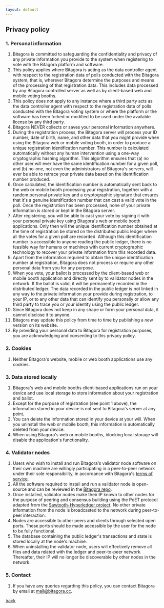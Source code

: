 ```yaml
---
layout: default
---
```


## Privacy policy

### 1. Personal information
1.	Bitagora is committed to safeguarding the confidentiality and privacy of any private information you provide to the system when registering to vote with the Bitagora platform and software.
2.	This policy applies where Bitagora is acting as the data controller agent with respect to the registration data of polls conducted with the Bitagora system, that is, wherever Bitagora determine the purposes and means of the processing of that registration data. This includes data processed by any Bitagora controlled server as well as by client-based web and mobile voting booths.
3. This policy does not apply to any instance where a third party acts as the data controller agent with respect to the registration data of polls conducted with the Bitagora voting system or where the platform or the software has been forked or modified to be used under the available license by any third party.
4. Bitagora NEVER collects or saves your personal information anywhere. 
5. During the registration process, the Bitagora server will process your ID number, date of birth, name, and other data that you might provide when using the Bitagora web or mobile voting booth, in order to produce a unique registration identification number. This number is calculated automatically without any human intervention using a one-way cryptographic hashing algorithm. This algorithm ensures that 
  (a) no other user will ever have the same identification number for a given poll, and
  (b) no-one, not even the administrators of Bitagora's servers, will ever be able to retrace your private data based on the identification number produced.
6. Once calculated, the identification number is automatically sent back to the web or mobile booth processing your registration, together with a random personal private key and a cryptographic signature that ensures that it's a genuine identification number that can cast a valid vote in the poll. Once the registration has been processed, none of your private information is stored or kept in the Bitagora server. 
7. After registering, you will be able to cast your vote by signing it with your personal private key using Bitagora's web or mobile booth applications. Only then will the unique identification number obtained at the time of registration be stored on the distributed public ledger where all the votes for a given poll are recorded. Although this identification number is accessible to anyone reading the public ledger, there is no feasible way for humans or machines with current cryptographic technology to recover your private information from this recorded data.
8.	Apart from the information required to obtain the unique identification number at registration, Bitagora does not process or require any other personal data from you for any purpose.
9. When you vote, your ballot is processed by the client-based web or mobile booth application and directly sent by to validator nodes in the network. If the ballot is valid, it will be permanently recorded in the distributed ledger. The data recorded in the public ledger is not linked in any way to the private information your provide during registration, to your IP, or to any other data that can identify you personally or allow any third party to trace you or your identity using the public ledger.
10.	Since Bitagora does not keep in any shape or form your personal data, it cannot disclose it to anyone.
11. Bitagora may update this policy from time to time by publishing a new version on its website.
12. By providing your personal data to Bitagora for registration purposes, you are acknowledging and consenting to this privacy policy.

### 2. Cookies
1. Neither Bitagora's website, mobile or web booth applications use any cookies.

### 3. Data stored locally
1.	Bitagora's web and mobile booths client-based applications run on your device and use local storage to store information about your registration and ballot.
2. Except for the purpose of registration (see point 1 above), the information stored in your device is not sent to Bitagora's server at any point.
3. You can delete the information stored in your device at your will. When you uninstall the web or mobile booth, this information is automatically deleted from your device.
4.	When using Bitagora's web or mobile booths, blocking local storage will disable the application's functionality.

### 4. Validator nodes
1.	Users who wish to install and run Bitagora's validator node software on their own machine are willingly participating in a peer-to-peer network under their sole responsibility, in accordance with Bitagora's [terms of service](./terms.md).
2. All the software required to install and run a validator node is open-source and can be reviewed in the [Bitagora repo](https://github.com/Bitagora/bitagora-node).
3. Once installed, validator nodes make their IP known to other nodes for the purpose of peering and consensus building using the PoET protocol adapted from the [Sawtooth-Hyperledger project](https://github.com/hyperledger/sawtooth-core). No other private information from the node is broadcasted to the network during peer-to-peer interaction. 
4. Nodes are accessible to other peers and clients through selected open ports. These ports should be made accessible by the user for the node to be fully functional.
5. The database containing the public ledger's transactions and state is stored locally at the node's machine.
6. When uninstalling the validator node, users will effectively remove all files and data related with the ledger and peer-to-peer network. Thereafter, their IP will no longer be discoverable by other nodes in the network.

### 5. Contact
1.	If you have any queries regarding this policy, you can contact Bitagora by email at [mail@bitagora.cc](mailto:mail@bitagora.cc).

[back](./)

